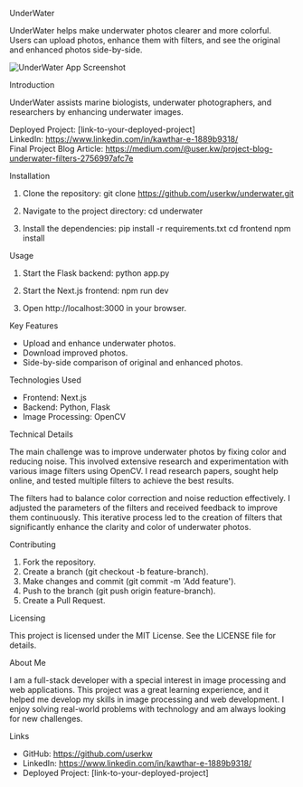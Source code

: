 UnderWater

UnderWater helps make underwater photos clearer and more colorful. Users can upload photos, enhance them with filters, and see the original and enhanced photos side-by-side.

![UnderWater App Screenshot](link-to-your-screenshot)

Introduction

UnderWater assists marine biologists, underwater photographers, and researchers by enhancing underwater images.

Deployed Project: [link-to-your-deployed-project]  
LinkedIn: https://www.linkedin.com/in/kawthar-e-1889b9318/  
Final Project Blog Article: https://medium.com/@user.kw/project-blog-underwater-filters-2756997afc7e

Installation

1. Clone the repository:
    git clone https://github.com/userkw/underwater.git

2. Navigate to the project directory:
    cd underwater

3. Install the dependencies:
    pip install -r requirements.txt
    cd frontend
    npm install

Usage

1. Start the Flask backend:
    python app.py

2. Start the Next.js frontend:
    npm run dev

3. Open http://localhost:3000 in your browser.

Key Features

- Upload and enhance underwater photos.
- Download improved photos.
- Side-by-side comparison of original and enhanced photos.

Technologies Used

- Frontend: Next.js
- Backend: Python, Flask
- Image Processing: OpenCV

Technical Details

The main challenge was to improve underwater photos by fixing color and reducing noise. This involved extensive research and experimentation with various image filters using OpenCV. I read research papers, sought help online, and tested multiple filters to achieve the best results.

The filters had to balance color correction and noise reduction effectively. I adjusted the parameters of the filters and received feedback to improve them continuously. This iterative process led to the creation of filters that significantly enhance the clarity and color of underwater photos.

Contributing

1. Fork the repository.
2. Create a branch (git checkout -b feature-branch).
3. Make changes and commit (git commit -m 'Add feature').
4. Push to the branch (git push origin feature-branch).
5. Create a Pull Request.

Licensing

This project is licensed under the MIT License. See the LICENSE file for details.

About Me

I am a full-stack developer with a special interest in image processing and web applications. This project was a great learning experience, and it helped me develop my skills in image processing and web development. I enjoy solving real-world problems with technology and am always looking for new challenges.

Links

- GitHub: https://github.com/userkw
- LinkedIn: https://www.linkedin.com/in/kawthar-e-1889b9318/
- Deployed Project: [link-to-your-deployed-project]
